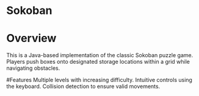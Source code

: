 # Sokoban

# Overview
This is a Java-based implementation of the classic Sokoban puzzle game. Players push boxes onto designated storage locations within a grid while navigating obstacles.

#Features
Multiple levels with increasing difficulty.
Intuitive controls using the keyboard.
Collision detection to ensure valid movements.
